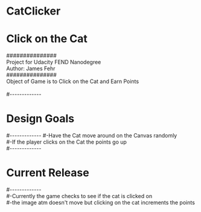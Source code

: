 # CatClicker<br>
# Click on the Cat <br>
###############<br>
Project for Udacity FEND Nanodegree <br>
Author: James Fehr<br>
###############<br>
Object of Game is to Click on the Cat and Earn Points<br>
<br>
#-------------<br>
# Design Goals<br>
#-------------
#-Have the Cat move around on the Canvas randomly<br>
#-If the player clicks on the Cat the points go up<br>
#-------------<br>
# Current Release<br>
#-------------<br>
#-Currently the game checks to see if the cat is clicked on<br>
#-the image atm doesn't move but clicking on the cat increments the points<br>
